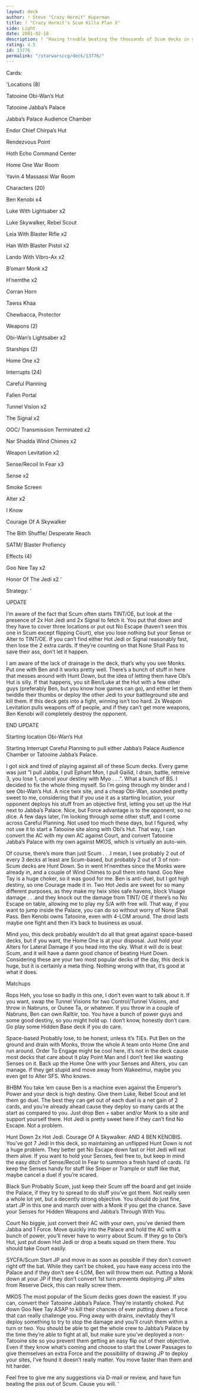 ```yaml
---
layout: deck
author: ! Steve "Crazy Hermit" Kuperman
title: ! "Crazy Hermit’s Scum Killa Plan X"
side: Light
date: 2001-02-18
description: ! "Having trouble beating the thousands of Scum decks in your locals? Play this deck and you own Scum."
rating: 4.5
id: 13776
permalink: "/starwarsccg/deck/13776/"
---
```

Cards: 

'Locations (8)

Tatooine Obi-Wan’s Hut

Tatooine Jabba’s Palace

Jabba’s Palace Audience Chamber

Endor Chief Chirpa’s Hut

Rendezvous Point

Hoth Echo Command Center

Home One War Room

Yavin 4 Massassi War Room


Characters (20)

Ben Kenobi x4

Luke With Lightsaber x2

Luke Skywalker, Rebel Scout

Leia With Blaster Rifle x2

Han With Blaster Pistol x2

Lando With Vibro-Ax x2

B’omarr Monk x2

H’nemthe x2

Corran Horn

Tawss Khaa

Chewbacca, Protector


Weapons (2)

Obi-Wan’s Lightsaber x2


Starships (2)

Home One x2


Interrupts (24)

Careful Planning

Fallen Portal

Tunnel Vision x2

The Signal x2

OOC/ Transmission Terminated x2

Nar Shadda Wind Chimes x2

Weapon Levitation x2

Sense/Recoil In Fear x3

Sense x2

Smoke Screen 

Alter x2

I Know

Courage Of A Skywalker

The Bith Shuffle/ Desperate Reach

SATM/ Blaster Profiency


Effects (4)

Goo Nee Tay x2

Honor Of The Jedi x2 '

Strategy: '

UPDATE

I’m aware of the fact that Scum often starts TINT/OE, but look at the presence of 2x Hot Jedi and 2x Signal to fetch it. You put that down and they have to cover three locations or put out No Escape (haven’t seen this one in Scum except flipping Court), else you lose nothing but your Sense or Alter to TINT/OE. If you can’t find either Hot Jedi or Signal reasonably fast, then lose the 2 extra cards. If they’re counting on that None Shall Pass to save their ass, don’t let it happen.


I am aware of the lack of drainage in the deck, that’s why you see Monks. Put one with Ben and it works pretty well. There’s a bunch of stuff in here that messes around with Hunt Down, but the idea of letting them have Obi’s Hut is silly. If that happens, you sit Ben/Luke at the Hut with a few other guys (preferably Ben, but you know how games can go), and either let them twiddle their thumbs or deploy the other Jedi to your battleground site and kill them. If this deck gets into a fight, winning isn’t too hard. 2x Weapon Levitation pulls weapons off of people, and if they can’t get more weapons, Ben Kenobi will completely destroy the opponent. 


END UPDATE


Starting location Obi-Wan’s Hut

Starting Interrupt Careful Planning to pull either Jabba’s Palace Audience Chamber or Tatooine Jabba’s Palace.


I got sick and tired of playing against all of these Scum decks. Every game was just ”I pull Jabba, I pull Ephant Mon, I pull Gailid, I drain, battle, retreive 3, you lose 1, cancel your destiny with Myo . . .”. What a bunch of BS. I decided to fix the whole thing myself. So I’m going through my binder and I see Obi-Wan’s Hut. A nice twix site, and a cheap Obi-Wan, sounded pretty sweet to me, considering that if you use it as a starting location, your opponent deploys his stuff from an objective first, letting you set up the Hut next to Jabba’s Palace. Nice, but Force advantage is to the opponent, so no dice. A few days later, I’m looking through some other stuff, and I come across Careful Planning. Not used too much these days, but I figured, why not use it to start a Tatooine site along with Obi’s Hut. That way, I can convert the AC with my own AC against Court, and convert Tatooine Jabba’s Palace with my own against MKOS, which is virtually an auto-win. 


Of course, there’s more than just Scum . . .I mean, I see probably 2 out of every 3 decks at least are Scum-based, but probably 2 out of 3 of non-Scum decks are Hunt Down. So in went H’nemthes since the Monks were already in, and a couple of Wind Chimes to pull them into hand. Goo Nee Tay is a huge choker, so it was good for me. Ben is anti-duel, but I got high destiny, so one Courage made it in. Two Hot Jedis are sweet for so many different purposes, as they make my twix sites safe havens, block Visage damage . . .and they knock out the damage from TINT/ OE if there’s no No Escape on table, allowing me to play my S/A with free will. That way, if you want to jump inside the Palace, you can do so without worry of None Shall Pass. Ben Kenobi owns Tatooine, even with 4-LOM around. The droid lasts maybe one fight and then it’s back to business as usual.


Mind you, this deck probably wouldn’t do all that great against space-based decks, but if you want, the Home One is at your disposal. Just hold your Alters for Lateral Damage if you head into the sky. What it will do is beat Scum, and it will have a damn good chance of beating Hunt Down. Considering these are your two most popular decks of the day, this deck is huge, but it is certainly a meta thing. Nothing wrong with that, it’s good at what it does.


Matchups


Rops Heh, you lose so badly in this one, I don’t even want to talk about it. If you want, swap the Tunnel Visions for two Control/Tunnel Visions, and throw in Nabruns, or Ounee Ta, or whatever. If you throw in a couple of Nabruns, Ben can own Ralltiir, too. You have a bunch of power guys and some good destiny, so you might hold up. I don’t know, honestly don’t care. Go play some Hidden Base deck if you do care.


Space-based Probably lose, to be honest, unless it’s TIEs. Put Ben on the ground and drain with Monks, throw the whole A team onto Home One and run around. Order To Engage might be cool here, it’s not in the deck cause most decks that care about it play Point Man and I don’t feel like wasting Senses on it. Back up the Home One with your Senses and Alters, you can manage. If they get stupid and move away from Wakeelmui, maybe you even get to Alter SFS. Who knows.


BHBM You take ’em cause Ben is a machine even against the Emperor’s Power and your deck is high destiny. Give them Luke, Rebel Scout and let them go duel. The best they can get out of each duel is a net gain of 2 cards, and you’re already ahead cause they deploy so many cards at the start as compared to you. Just drop Ben + saber and/or Monk to a site and support yourself there. Hot Jedi is pretty sweet here if they can’t find No Escape. Not a problem.


Hunt Down 2x Hot Jedi. Courage Of A Skywalker. AND 4 BEN KENOBIS. You’ve got 7 Jedi in this deck, so maintaining an unflipped Hunt Down is not a huge problem. They better get No Escape down fast or Hot Jedi will eat them alive. If you want to hold your Senses, feel free to, but keep in mind the easy ditch of Sense/Recoil In Fear to summon a fresh hand of cards. I’d keep the Senses handy for stuff like Sniper or Trample or stuff like that, maybe cancel a duel if you’re scared. 


Black Sun Probably Scum, just keep their Scum off the board and get inside the Palace, if they try to spread to do stuff you’ve got them. Not really seen a whole lot yet, but a decently strong objective. You should do just fine, start JP in this one and march over with a Monk if you get the chance. Save your Senses for Hidden Weapons and Jabba’s Through With You.


Court No biggie, just convert their AC with your own, you’ve denied them Jabba and 1 Force. Move quickly into the Palace and hold the AC with a bunch of power, you’ll never have to worry about Scum. If they go to Obi’s Hut, just put down Hot Jedi or drop a beats squad on them there. You should take Court easily.


SYCFA/Scum Start JP and move in as soon as possible if they don’t convert right off the bat. While they can’t be choked, you have easy access into the Palace and if they don’t see 4-LOM, Ben will throw them out. Putting a Monk down at your JP if they don’t convert 1st turn prevents deploying JP sites from Reserve Deck, this can really screw them.


MKOS The most popular of the Scum decks goes down the easiest. If you can, convert their Tatooine Jabba’s Palace. They’re instantly choked. Put down Goo Nee Tay ASAP to kill their chances of ever putting down a force that can really challenge you. Ping away with drains, inevitably they’ll deploy something to try to stop the damage and you’ll crush them within a turn or two. You should be able to get the whole crew to Jabba’s Palace by the time they’re able to fight at all, but make sure you’ve deployed a non-Tatooine site so you prevent them getting an easy flip out of their objective. Even if they know what’s coming and choose to start the Lower Passages to give themselves an extra Force and the possibility of drawing JP to deploy your sites, I’ve found it doesn’t really matter. You move faster than them and hit harder.


Feel free to give me any suggestions via D-mail or review, and have fun beating the piss out of Scum. Cause you will.     '
